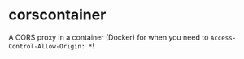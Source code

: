 # corscontainer

A CORS proxy in a container (Docker) for when you need to `Access-Control-Allow-Origin: *`! 

